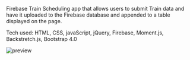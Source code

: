 Firebase Train Scheduling app that allows users to submit Train data and have it uploaded to
the Firebase database and appended to a table displayed on the page.

Tech used:
HTML, CSS, javaScript, jQuery, Firebase, Moment.js, Backstretch.js, Bootstrap 4.0

![preview](assets/images/screenshot.png)
